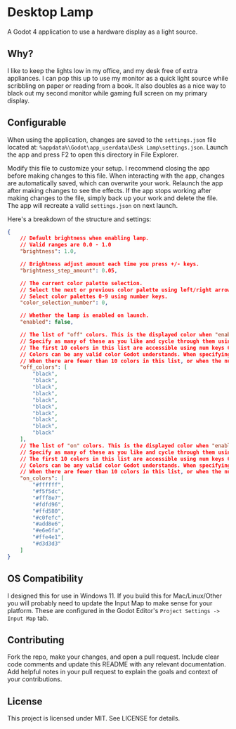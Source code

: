 # Desktop Lamp
A Godot 4 application to use a hardware display as a light source.

## Why?
I like to keep the lights low in my office, and my desk free of extra appliances. I can pop this
up to use my monitor as a quick light source while scribbling on paper or reading from a book. It also
doubles as a nice way to black out my second monitor while gaming full screen on my primary display.

## Configurable
When using the application, changes are saved to the `settings.json` file located at: `%appdata%\Godot\app_userdata\Desk Lamp\settings.json`. Launch the app and press F2 to open this directory in File Explorer.

Modify this file to customize your setup. I recommend closing the app before making changes to this file. When interacting with the app, changes are automatically saved, which can overwrite your work. Relaunch the app after making changes to see the effects. If the app stops working after making changes to the file, simply back up your work and delete the file. The app will recreate a valid `settings.json` on next launch.

Here's a breakdown of the structure and settings:

```json
{
    // Default brightness when enabling lamp.
    // Valid ranges are 0.0 - 1.0
	"brightness": 1.0,

    // Brightness adjust amount each time you press +/- keys.
	"brightness_step_amount": 0.05,

    // The current color palette selection.
    // Select the next or previous color palette using left/right arrow keys.
    // Select color palettes 0-9 using number keys.
	"color_selection_number": 0,

    // Whether the lamp is enabled on launch.
	"enabled": false,

    // The list of "off" colors. This is the displayed color when "enabled" = false.
    // Specify as many of these as you like and cycle through them using the left/right arrow keys.
    // The first 10 colors in this list are accessible using num keys 0-9.
    // Colors can be any valid color Godot understands. When specifying hex codes, be sure to inclue the '#' symbol.
    // When there are fewer than 10 colors in this list, or when the number of entries is fewer than the "on_colors" list, the "off" color defaults to "black" when incrementing the color selection.
	"off_colors": [
		"black",
		"black",
		"black",
		"black",
		"black",
		"black",
		"black",
		"black",
		"black",
		"black"
	],
    // The list of "on" colors. This is the displayed color when "enabled" = true.
    // Specify as many of these as you like and cycle through them using the left/right arrow keys.
    // The first 10 colors in this list are accessible using num keys 0-9.
    // Colors can be any valid color Godot understands. When specifying hex codes, be sure to inclue the '#' symbol.
    // When there are fewer than 10 colors in this list, or when the number of entries is fewer than the "off_colors" list, the "on" color defaults to "white" when incrementing the color selection.
	"on_colors": [
		"#ffffff",
		"#f5f5dc",
		"#fff8e7",
		"#fdfd96",
		"#ffd580",
		"#c0fefc",
		"#add8e6",
		"#e6e6fa",
		"#ffe4e1",
		"#d3d3d3"
	]
}
```

## OS Compatibility
I designed this for use in Windows 11. If you build this for Mac/Linux/Other you will probably need
to update the Input Map to make sense for your platform. These are configured in the Godot Editor's `Project Settings -> Input Map` tab.

## Contributing
Fork the repo, make your changes, and open a pull request. Include clear code comments and update this README with any relevant documentation. Add helpful notes in your pull request to explain the goals and context of your contributions.

## License
This project is licensed under MIT. See LICENSE for details.